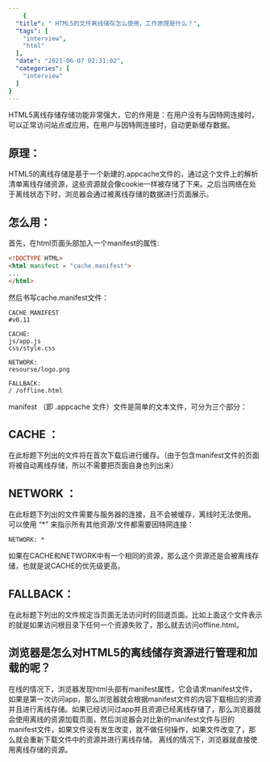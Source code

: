 ```yaml
---
    {
  "title": " HTML5的文件离线储存怎么使用，工作原理是什么？",
  "tags": [
    "interview",
    "html"
  ],
  "date": "2021-06-07 02:31:02",
  "categories": [
    "interview"
  ]
}
---
```

    

HTML5离线存储存储功能非常强大，它的作用是：在用户没有与因特网连接时，可以正常访问站点或应用，在用户与因特网连接时，自动更新缓存数据。

## 原理：
HTML5的离线存储是基于一个新建的.appcache文件的，通过这个文件上的解析清单离线存储资源，这些资源就会像cookie一样被存储了下来。之后当网络在处于离线状态下时，浏览器会通过被离线存储的数据进行页面展示。

## 怎么用：

首先，在html页面头部加入一个manifest的属性:

```html
<!DOCTYPE HTML>
<html manifest = "cache.manifest">
...
</html>
```

然后书写cache.manifest文件：

```
CACHE MANIFEST
#v0.11

CACHE:
js/app.js
css/style.css

NETWORK:
resourse/logo.png

FALLBACK:
/ /offline.html
```

manifest （即 .appcache 文件）文件是简单的文本文件，可分为三个部分：

## CACHE ：
在此标题下列出的文件将在首次下载后进行缓存。（由于包含manifest文件的页面将被自动离线存储，所以不需要把页面自身也列出来）

## NETWORK ：
在此标题下列出的文件需要与服务器的连接，且不会被缓存，离线时无法使用。 
可以使用 “*” 来指示所有其他资源/文件都需要因特网连接：

```
NETWORK: *
```

如果在CACHE和NETWORK中有一个相同的资源，那么这个资源还是会被离线存储，也就是说CACHE的优先级更高。

## FALLBACK：
在此标题下列出的文件规定当页面无法访问时的回退页面。比如上面这个文件表示的就是如果访问根目录下任何一个资源失败了，那么就去访问offline.html。

## 浏览器是怎么对HTML5的离线储存资源进行管理和加载的呢？

在线的情况下，浏览器发现html头部有manifest属性，它会请求manifest文件，如果是第一次访问app，那么浏览器就会根据manifest文件的内容下载相应的资源并且进行离线存储。如果已经访问过app并且资源已经离线存储了，那么浏览器就会使用离线的资源加载页面，然后浏览器会对比新的manifest文件与旧的manifest文件，如果文件没有发生改变，就不做任何操作，如果文件改变了，那么就会重新下载文件中的资源并进行离线存储。
离线的情况下，浏览器就直接使用离线存储的资源。

